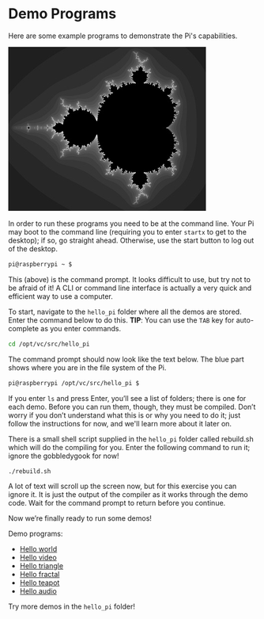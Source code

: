 # Demo Programs

Here are some example programs to demonstrate the Pi's capabilities.

![Mandelbrot fractal](./images/mandelbrot.jpg)

In order to run these programs you need to be at the command line. Your Pi may boot to the command line (requiring you to enter `startx` to get to the desktop); if so, go straight ahead. Otherwise, use the start button to log out of the desktop.

```bash
pi@raspberrypi ~ $
```

This (above) is the command prompt. It looks difficult to use, but try not to be afraid of it! A CLI or command line interface is actually a very quick and efficient way to use a computer.

To start, navigate to the `hello_pi` folder where all the demos are stored. Enter the command below to do this. **TIP**: You can use the `TAB` key for auto-complete as you enter commands.

```bash
cd /opt/vc/src/hello_pi
```

The command prompt should now look like the text below. The blue part shows where you are in the file system of the Pi.

```bash
pi@raspberrypi /opt/vc/src/hello_pi $
```

If you enter `ls` and press Enter, you’ll see a list of folders; there is one for each demo. Before you can run them, though, they must be compiled. Don’t worry if you don’t understand what this is or why you need to do it; just follow the instructions for now, and we'll learn more about it later on.

There is a small shell script supplied in the `hello_pi` folder called rebuild.sh which will do the compiling for you. Enter the following command to run it; ignore the gobbledygook for now!

```bash
./rebuild.sh
```

A lot of text will scroll up the screen now, but for this exercise you can ignore it. It is just the output of the compiler as it works through the demo code. Wait for the command prompt to return before you continue.

Now we’re finally ready to run some demos!

Demo programs:

- [Hello world](./hello-world)
- [Hello video](./hello-video)
- [Hello triangle](./hello-triangle)
- [Hello fractal](./hello-fractal)
- [Hello teapot](./hello-teapot)
- [Hello audio](./hello-audio)

Try more demos in the `hello_pi` folder!

